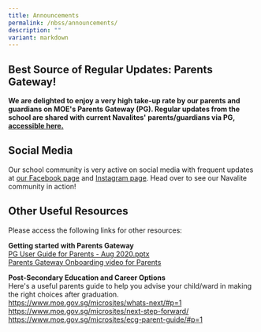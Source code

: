 ```yaml
---
title: Announcements
permalink: /nbss/announcements/
description: ""
variant: markdown
---
```

## Best Source of Regular Updates: Parents Gateway!
**We are delighted to enjoy a very high take-up rate by our parents and guardians on MOE's Parents Gateway (PG). Regular updates from the school are shared with current Navalites' parents/guardians via PG, [accessible here.](https://pg.moe.edu.sg/)**


## Social Media
Our school community is very active on social media with frequent updates at [our Facebook page](https://www.facebook.com/navalbasesec) and [Instagram page](https://www.instagram.com/navalbasesec/). Head over to see our Navalite community in action! 

## Other Useful Resources
<p>Please access the following links for other resources:
</p><p>

</p><p><strong>Getting started with Parents Gateway<br></strong><a href="https://navalbasesec.moe.edu.sg/qql/slot/u538/PG%20User%20Guide%20for%20Parents%20-%20Aug%202020.pptx">PG User Guide for Parents - Aug 2020.pptx</a>&nbsp;<br><a rel="noopener" target="_blank" href="https://www.youtube.com/embed/tW9jwyuovOo">Parents Gateway Onboarding video for Parents</a></p>
<p><strong>Post-Secondary Education and Career Options<br></strong>Here's a useful parents guide to help you advise your child/ward in making the right choices after graduation. <br><a target="" href="https://www.moe.gov.sg/microsites/whats-next/#p=1">https://www.moe.gov.sg/microsites/whats-next/#p=1</a><br><a target="" href="https://www.moe.gov.sg/microsites/next-step-forward/">https://www.moe.gov.sg/microsites/next-step-forward/</a><br><a target="" href="https://www.moe.gov.sg/microsites/ecg-parent-guide/#p=1">https://www.moe.gov.sg/microsites/ecg-parent-guide/#p=1</a></p>